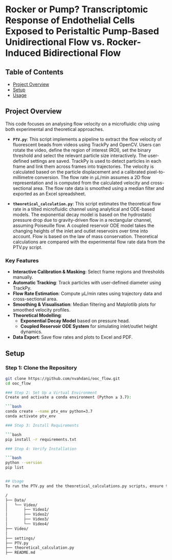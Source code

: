 # Rocker or Pump? Transcriptomic Response of Endothelial Cells Exposed to Peristaltic Pump-Based Unidirectional Flow vs. Rocker-Induced Bidirectional Flow


## Table of Contents
- [Project Overview](#project-overview)
- [Setup](#setup)
- [Usage](#usage)


## Project Overview

This code focuses on analysing flow velocity on a microfluidic chip using both experimental and theoretical approaches.

- **`PTV.py`**: This script implements a pipeline to extract the flow velocity of fluorescent beads from videos using TrackPy and OpenCV. Users can rotate the video, define the region of interest (ROI), set the binary threshold and select the relevant particle size interactively. The user-defined settings are saved.  TrackPy is used to detect particles in each frame and link them across frames into trajectories. The velocity is calculated based on the particle displacement and a calibrated pixel-to-millimetre conversion. The flow rate in µL/min assumes a 2D flow representation and is computed from the calculated velocity and cross-sectional area. The flow rate data is smoothed using a median filter and exported as an Excel spreadsheet. 

- **`theoretical_calculation.py`**: This script estimates the theoretical flow rate in a tilted microfluidic channel using analytical and ODE-based models. The exponential decay model is based on the hydrostatic pressure drop due to gravity-driven flow in a rectangular channel, assuming Poiseuille flow. A coupled reservoir ODE model takes the changing heights of the inlet and outlet reservoirs over time into account. Flow is based on the law of mass conservation. Theoretical calculations are compared with the experimental flow rate data from the PTV.py script.


### Key Features

- **Interactive Calibration & Masking**: Select frame regions and thresholds manually.
- **Automatic Tracking**: Track particles with user-defined diameter using TrackPy.
- **Flow Rate Estimation**: Compute µL/min rates using trajectory data and cross-sectional area.
- **Smoothing & Visualisation**: Median filtering and Matplotlib plots for smoothed velocity profiles.
- **Theoretical Modelling**:
  - **Exponential Decay Model** based on pressure head.
  - **Coupled Reservoir ODE System** for simulating inlet/outlet height dynamics.
- **Data Export**: Save flow rates and plots to Excel and PDF.

## Setup

### Step 1: Clone the Repository

```bash
git clone https://github.com/nvahdani/ooc_flow.git
cd ooc_flow

### Step 2: Set Up a Virtual Environment
Create and activate a conda environment (Python ≥ 3.7):

```bash
conda create --name ptv_env python=3.7
conda activate ptv_env

### Step 3: Install Requirements

```bash
pip install -r requirements.txt

### Step 4: Verify Installation

```bash
python --version
pip list


## Usage
To run the PTV.py and the theoretical_calculations.py scripts, ensure the following folder structure. 

/
├── Data/
│   └── Video/
│       ├── Video1/
│       ├── Video2/
│       ├── Video3/
│       └── Video4/
├── Video/
│
├── settings/
├── PTV.py
├── theoretical_calculation.py
├── README.md
 